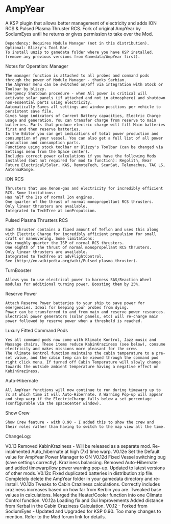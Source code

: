 # AmpYear
A KSP plugin that allows better management of electricity and adds ION RCS & Pulsed Plasma Thruster RCS.
Fork of original AmpYear by SodiumEyes until he returns or gives permission to take over the Mod. 

    Dependency: Requires Module Manager (not in this distribution).
    Optional: Blizzy's Tool Bar.
    To install unzip to gamedata folder where you have KSP installed. (remove any previous versions from Gamedata/AmpYear first).


Notes for Operation:
Manager

    The manager function is attached to all probes and command pods through the power of Module Manager - thanks Sarbian.
    The AmpYear menu can be switched on/off via integration with Stock or Toolbar by blizzy.
    Emergency Shutdown procedure - when All power is critical will activate solar panels (if attached and not in atmosphere) and shutdown non-essential parts using electricity.
    Automatically Saves all settings and window positions per vehicle to persistent save file.
    Gives %age indicators of Current Battery capacities, Electric Charge usage and generation. You can transfer charge from reserve to main batteries. Parts that produce electric charge will fill Main batteries first and then reserve batteries.
    In the Editor you can get indications of total power production and consumption of your vessel. You can also get a full list of all power production and consumption parts.
	Functions using stock toolbar or Blizzy's Toolbar (can be changed via Settings menu from the Space center).
	Includes correct power calculations if you have the following Mods installed (but not required for mod to function): Regolith, Near Future Electrical/Solar, KAS, RemoteTech, ScanSat, Telemachus, TAC LS, AntennaRange.

ION RCS

    Thrusters that use Xenon-gas and electricity for incredibly efficient RCS. Some limitations:
    Has half the Isp of normal Ion engines.
    One quarter of the thrust of normal monopropellant RCS thrusters.
    Only linear thrusters are available.
    Integrated to TechTree at ionPropulsion.

Pulsed Plasma Thrusters RCS

    Each thruster contains a fixed amount of Teflon and uses this along with Electric Charge for incredibly efficient propulsion for small craft or maneuvering. Some limitations:
    Has roughly quarter the ISP of normal RCS thrusters.
    One eighth of the thrust of normal monopropellant RCS thrusters.
    Only linear thrusters are available.
    Integrated to TechTree at advFlightControl.
    See (http://en.wikipedia.org/wiki/Pulsed_plasma_thruster).

TurnBooster

    Allows you to use electrical power to harness SAS/Reaction Wheel modules for additional turning power. Boosting them by 25%.

Reserve Power

    Attach Reserve Power batteries to your ship to save power for emergencies. Ideal for keeping your probes from dying.
    Power can be transferred to and from main and reserve power resources.
    Electrical power generators (solar panels, etc) will re-charge main power followed by reserve power when a threshold is reached.

Luxury Fitted Command Pods

    Yes all command pods now come with Klimate Kontrol, Jazz music and Massage chairs. These items reduce KabinKraziness (see below), consume electricity and makes missions more pleasant for the crew.
    The Klimate Kontrol function maintains the cabin temperature to a pre-set value, and the cabin temp can be viewed through the command pod right click menu. If turned off Cabin Temperature will slowly change towards the outside ambient temperature having a negative effect on KabinKraziness.

Auto-Hibernate 

    All AmpYear functions will now continue to run during timewarp up to 7x at which time it will Auto-Hibernate. A Warning Pop-up will appear and stop warp if the ElectricCharge falls below a set percentage (configurable via the spacecenter window).

Show Crew

    Show Crew feature - with 0.90 - I added this to show the crew and their roles rather than having to switch to the map view all the time.



ChangeLog:

V0.13 Removed KabinKraziness - Will be released as a separate mod. Re-implmented Auto_hibernate at high (7x) time warp.
V0.12e Set the Default value for AmpYear Power Manager to ON
V0.12d Fixed Vessel switching bug (save settings correctly). Kraziness balancing. Removed Auto-Hibernate and added timewarp/low power warning pop-up. Updated to latest versions of other mods.
V0.12c Fixed duplicated batteries in distribution zip file. Completely delete the AmpYear folder in your gamedata directory and re-install.
V0.12b Tweaks to Cabin Craziness calculations. Correctly includes craziness increases based on how far from Kerbin you are. Tweaked base values in calculations. Merged the Heater/Cooler function into one Climate Control function.
V0.12a Loading fix and Gui Improvements Added distance from Kerbal in the Cabin Craziness Calculation.
V0.12 - Forked from SodiumEyes - Updated and Upgraded for KSP 0.90. Too many changes to mention. Refer to the Mod forum link for details.
